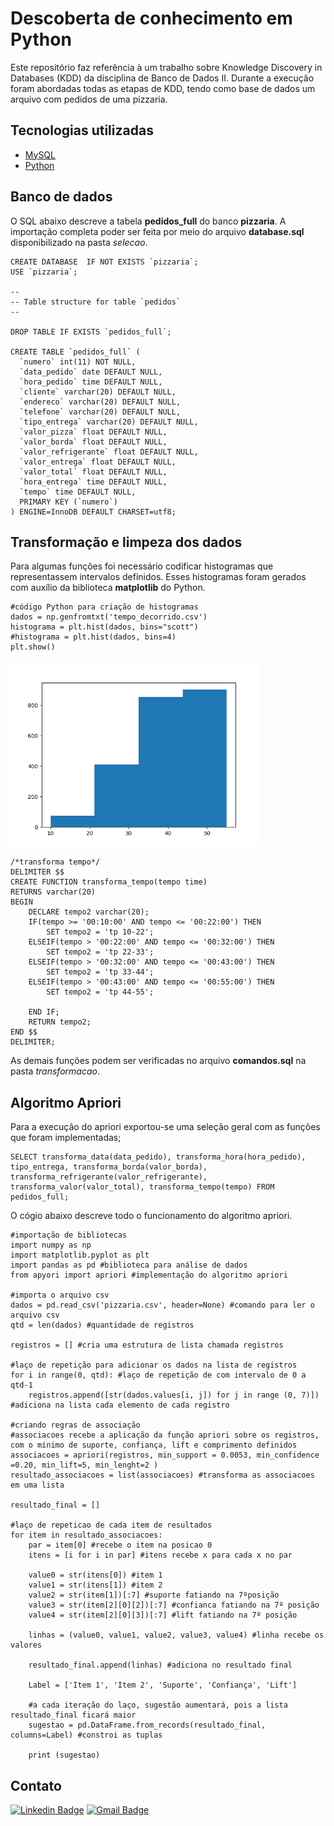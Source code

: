 # Descoberta de conhecimento em Python

Este repositório faz referência à um trabalho sobre Knowledge Discovery in Databases (KDD) da disciplina de Banco de Dados II. Durante a execução foram abordadas todas as etapas de KDD, tendo como base de dados um arquivo com pedidos de uma pizzaria.

<h2> Tecnologias utilizadas </h2>

- [MySQL](https://www.mysql.com/)
- [Python](https://www.python.org/)

<h2> Banco de dados </h2>

O SQL abaixo descreve a tabela <b>pedidos_full</b> do banco <b>pizzaria</b>. A importação completa poder ser feita por meio do arquivo <b>database.sql</b> disponibilizado na pasta <i>selecao</i>.

```
CREATE DATABASE  IF NOT EXISTS `pizzaria`;
USE `pizzaria`;

--
-- Table structure for table `pedidos`
--

DROP TABLE IF EXISTS `pedidos_full`;

CREATE TABLE `pedidos_full` (
  `numero` int(11) NOT NULL,
  `data_pedido` date DEFAULT NULL,
  `hora_pedido` time DEFAULT NULL,
  `cliente` varchar(20) DEFAULT NULL,
  `endereco` varchar(20) DEFAULT NULL,
  `telefone` varchar(20) DEFAULT NULL,
  `tipo_entrega` varchar(20) DEFAULT NULL,
  `valor_pizza` float DEFAULT NULL,
  `valor_borda` float DEFAULT NULL,
  `valor_refrigerante` float DEFAULT NULL,
  `valor_entrega` float DEFAULT NULL,
  `valor_total` float DEFAULT NULL,
  `hora_entrega` time DEFAULT NULL,
  `tempo` time DEFAULT NULL,
  PRIMARY KEY (`numero`)
) ENGINE=InnoDB DEFAULT CHARSET=utf8;

```

<h2>Transformação e limpeza dos dados</h2>

Para algumas funções foi necessário codificar histogramas que representassem intervalos definidos. Esses histogramas foram gerados com auxílio da biblioteca <b>matplotlib</b> do Python.

```
#código Python para criação de histogramas
dados = np.genfromtxt('tempo_decorrido.csv')
histograma = plt.hist(dados, bins="scott")
#histograma = plt.hist(dados, bins=4)
plt.show()
```

<img width="400px" height="300px" align="center" src="numpy-matplotlib/dados1.png">

```
/*transforma tempo*/
DELIMITER $$
CREATE FUNCTION transforma_tempo(tempo time) 
RETURNS varchar(20)
BEGIN
    DECLARE tempo2 varchar(20);
    IF(tempo >= '00:10:00' AND tempo <= '00:22:00') THEN
        SET tempo2 = 'tp 10-22';
    ELSEIF(tempo > '00:22:00' AND tempo <= '00:32:00') THEN
        SET tempo2 = 'tp 22-33';
    ELSEIF(tempo > '00:32:00' AND tempo <= '00:43:00') THEN
        SET tempo2 = 'tp 33-44';
    ELSEIF(tempo > '00:43:00' AND tempo <= '00:55:00') THEN
        SET tempo2 = 'tp 44-55';

    END IF;
    RETURN tempo2;
END $$
DELIMITER;

```
As demais funções podem ser verificadas no arquivo <b>comandos.sql</b> na pasta <i>transformacao</i>.

<h2> Algoritmo Apriori</h2>

Para a execução do apriori exportou-se uma seleção geral com as funções que foram implementadas;

```
SELECT transforma_data(data_pedido), transforma_hora(hora_pedido), tipo_entrega, transforma_borda(valor_borda), transforma_refrigerante(valor_refrigerante), transforma_valor(valor_total), transforma_tempo(tempo) FROM pedidos_full;

```

O cógio abaixo descreve todo o funcionamento do algoritmo apriori.

```
#importação de bibliotecas
import numpy as np
import matplotlib.pyplot as plt
import pandas as pd #biblioteca para análise de dados
from apyori import apriori #implementação do algoritmo apriori

#importa o arquivo csv
dados = pd.read_csv('pizzaria.csv', header=None) #comando para ler o arquivo csv
qtd = len(dados) #quantidade de registros

registros = [] #cria uma estrutura de lista chamada registros

#laço de repetição para adicionar os dados na lista de registros
for i in range(0, qtd): #laço de repetição de com intervalo de 0 a qtd-1
    registros.append([str(dados.values[i, j]) for j in range (0, 7)]) #adiciona na lista cada elemento de cada registro 
        
#criando regras de associação
#associacoes recebe a aplicação da função apriori sobre os registros, com o mínimo de suporte, confiança, lift e comprimento definidos    
associacoes = apriori(registros, min_support = 0.0053, min_confidence =0.20, min_lift=5, min_lenght=2 )
resultado_associacoes = list(associacoes) #transforma as associacoes em uma lista

resultado_final = []

#laço de repeticao de cada item de resultados
for item in resultado_associacoes:
    par = item[0] #recebe o item na posicao 0
    itens = [i for i in par] #itens recebe x para cada x no par
    
    value0 = str(itens[0]) #item 1
    value1 = str(itens[1]) #item 2
    value2 = str(item[1])[:7] #suporte fatiando na 7ºposição
    value3 = str(item[2][0][2])[:7] #confianca fatiando na 7º posição
    value4 = str(item[2][0][3])[:7] #lift fatiando na 7º posição
    
    linhas = (value0, value1, value2, value3, value4) #linha recebe os valores
    
    resultado_final.append(linhas) #adiciona no resultado final
    
    Label = ['Item 1', 'Item 2', 'Suporte', 'Confiança', 'Lift']
    
    #a cada iteração do laço, sugestão aumentará, pois a lista resultado_final ficará maior
    sugestao = pd.DataFrame.from_records(resultado_final, columns=Label) #constroi as tuplas
    
    print (sugestao)
```

<h2> Contato </h2>

[![Linkedin Badge](https://img.shields.io/badge/-Otávio-blue?style=flat-square&logo=Linkedin&logoColor=white&link=https://www.linkedin.com/in/otaviosilva22/)](https://www.linkedin.com/in/otaviosilva22/)
[![Gmail Badge](https://img.shields.io/badge/-otavio.ssilva22@gmail.com-c14438?style=flat-square&logo=Gmail&logoColor=white&link=mailto:otavio.ssilva22@gmail.com)](mailto:otavio.ssilva22@gmail.com)
